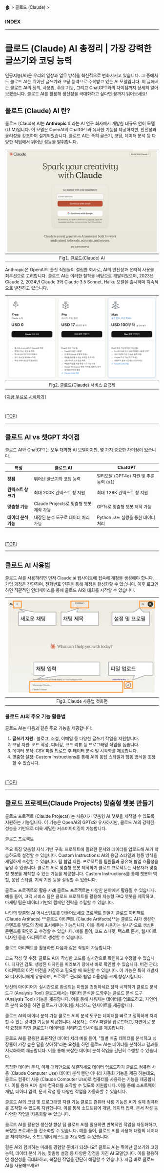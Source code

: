 🏠 > 클로드 (Claude) >
<!-- https://www.magicaiprompts.com/docs/claude/ -->

### INDEX

---
# 클로드 (Claude) AI 총정리 | 가장 강력한 글쓰기와 코딩 능력
인공지능(AI)은 우리의 일상과 업무 방식을 혁신적으로 변화시키고 있습니다. 그 중에서도 클로드 AI는 뛰어난 글쓰기와 코딩 능력으로 주목받고 있는 AI 모델입니다. 이 글에서는 클로드 AI의 정의, 사용법, 주요 기능, 그리고 ChatGPT와의 차이점까지 상세히 알아보겠습니다. 클로드 AI를 활용해 생산성을 극대화하고 싶다면 끝까지 읽어보세요!

## 클로드 (Claude) AI 란?
클로드 (Claude) AI는 **Anthropic** 이라는 AI 연구 회사에서 개발한 대규모 언어 모델(LLM)입니다. 이 모델은 OpenAI의 ChatGPT와 유사한 기능을 제공하지만, 안전성과 윤리성을 강조하며 설계되었습니다. 클로드 AI는 특히 글쓰기, 코딩, 데이터 분석 등 다양한 작업에서 뛰어난 성능을 발휘합니다.

| ![그림1](./images/0101_claude-ai-page.png) |
|:---:|
| Fig1. 클로드(Claude) AI |

Anthropic은 OpenAI의 출신 직원들이 설립한 회사로, AI의 안전성과 윤리적 사용을 최우선으로 고려합니다. 클로드 AI는 이러한 철학을 바탕으로 개발되었으며, 2023년 Claude 2, 2024년 Claude 3와 Claude 3.5 Sonnet, Haiku 모델을 출시하며 지속적으로 발전하고 있습니다.

| ![그림2](./images/0102_claude-ai-fee.png) |
|:---:|
| Fig2. 클로드(Claude) 서비스 요금제 |

[[지금 무료로 시작하기]](https://claude.ai/onboarding)

<br/>

[[TOP]](#index)

---
## 클로드 AI vs 챗GPT 차이점
클로드 AI와 ChatGPT는 모두 대화형 AI 모델이지만, 몇 가지 중요한 차이점이 있습니다.

<table>
    <thead>
        <tr>
            <th><strong>특징</strong></th>
            <th><strong>클로드 AI</strong></th>
            <th><strong>ChatGPT</strong></th>
        </tr>
    </thead>
    <tbody>
        <tr>
            <td><strong>장점</strong></td>
            <td>뛰어난 글쓰기와 코딩 능력</td>
            <td>멀티모달 (GPT4o) 지원 및 추론 능력 (o1)</td>
        </tr>
        <tr>
            <td><strong>컨텍스트 창 크기</strong></td>
            <td>최대 200K 컨텍스트 창 지원</td>
            <td>최대 128K 컨텍스트 창 지원</td>
        </tr>
        <tr>
            <td><strong>맞춤형 기능</strong></td>
            <td>Claude Projects로 맞춤형 챗봇 제작 가능</td>
            <td>GPTs로 맞춤형 챗봇 제작 가능</td>
        </tr>
        <tr>
            <td><strong>데이터 분석 기능</strong></td>
            <td>내장된 분석 도구로 데이터 처리 가능</td>
            <td>Python 코드 실행을 통한 데이터 처리</td>
        </tr>
    </tbody>
</table>

<br/>

[[TOP]](#index)

---
## 클로드 AI 사용법

클로드 AI를 사용하려면 먼저 Claude.ai 웹사이트에 접속해 계정을 생성해야 합니다. 가입 과정은 간단하며, 전화번호 인증을 통해 계정을 활성화할 수 있습니다. 이후 로그인하면 직관적인 인터페이스를 통해 클로드 AI와 대화를 시작할 수 있습니다.

| ![그림3](./images/0103_claude-first-chat-screen-layout-explanation.png) |
|:---:|
| Fig3. Claude 사용법 첫화면 |

### 클로드 AI의 주요 기능 활용법
클로드 AI는 다음과 같은 주요 기능을 제공합니다:

<ol>
  <li> <b>글쓰기 지원</b> : 블로그, 소설, 이메일 등 다양한 글쓰기 작업을 지원합니다.
  <li> 코딩 지원: 코드 작성, 디버깅, 코드 리뷰 등 프로그래밍 작업을 돕습니다.
  <li>데이터 분석: CSV 파일 업로드 후 데이터 분석 및 시각화를 제공합니다.
  <li>맞춤형 설정: Custom Instructions를 통해 AI의 응답 스타일과 행동 방식을 조정할 수 있습니다.
</ol>

<br/>

[[TOP]](#index)

---
## 클로드 프로젝트(Claude Projects) 맞춤형 챗봇 만들기
클로드 프로젝트 (Claude Projects) 는 사용자가 맞춤형 AI 챗봇을 제작할 수 있도록 지원하는 기능입니다. 이 기능은 OpenAI의 GPTs와 유사하지만, 클로드 AI의 강력한 성능을 기반으로 더욱 세밀한 커스터마이징이 가능합니다.

클로드 프로젝트

주요 특징
맞춤형 지식 기반 구축: 프로젝트에 필요한 문서와 데이터를 업로드해 AI가 학습하도록 설정할 수 있습니다.
Custom Instructions: AI의 응답 스타일과 행동 방식을 세밀하게 조정할 수 있습니다.
팀 협업 지원: 프로젝트를 팀원들과 공유해 협업 효율성을 높일 수 있습니다.
클로드 AI로 맞춤형 챗봇 제작하기
클로드 프로젝트는 사용자가 맞춤형 챗봇을 제작할 수 있는 기능을 제공합니다. Custom Instructions를 통해 챗봇의 역할, 응답 스타일, 지식 기반 등을 설정할 수 있습니다.

클로드 프로젝트의 활용 사례
클로드 프로젝트는 다양한 분야에서 활용될 수 있습니다. 예를 들어, 고객 서비스 팀은 클로드 프로젝트를 활용해 지능형 FAQ 챗봇을 제작하고, 마케팅 팀은 데이터 기반의 캠페인 전략을 수립할 수 있습니다.

나만의 맞춤형 AI 어시스턴트를 만들어보세요
프로젝트 만들기
클로드 아티팩트 (Claude Artifacts)
**클로드 아티팩트 (Claude Artifacts)**는 클로드 AI가 생성한 콘텐츠를 별도의 창에 표시해주는 기능입니다. 이를 통해 사용자는 실시간으로 생성된 콘텐츠를 확인하고 수정할 수 있습니다. 예를 들어, 코드 스니펫, 텍스트 문서, 웹사이트 디자인 등을 아티펙트로 생성할 수 있습니다.

클로드 아티펙트를 활용하면 다음과 같은 작업이 가능합니다:

코드 작성 및 수정: 클로드 AI가 작성한 코드를 실시간으로 확인하고 수정할 수 있습니다.
디자인 검토: 생성된 디자인을 미리보기 창에서 바로 확인할 수 있습니다.
버전 관리: 아티펙트의 이전 버전을 저장하고 필요할 때 복원할 수 있습니다.
이 기능은 특히 개발자와 디자이너에게 유용하며, 프로젝트 관리와 협업 효율성을 크게 향상시킵니다.

당신의 아이디어가 실시간으로 완성되는 마법을 경험하세요
창작 시작하기
클로드 분석 도구 (Analysis Tool)
클로드에서는 데이터 분석을 도와주는 클로드 분석 도구 (Analysis Tool) 기능을 제공합니다. 이를 통해 사용자는 데이터를 업로드하고, 자연어로 분석 요청을 하면 클로드가 데이터를 처리하고 인사이트를 제공합니다.

클로드 AI의 데이터 분석 기능
클로드 AI의 분석 도구는 데이터를 빠르고 정확하게 처리할 수 있는 강력한 기능을 제공합니다. 사용자는 CSV 파일을 업로드하고, 자연어로 분석 요청을 하면 클로드가 데이터를 처리하고 인사이트를 제공합니다.

클로드 AI를 활용한 효율적인 데이터 처리
예를 들어, "월별 매출 데이터를 분석하고 성장률이 가장 높은 달을 찾아줘"라는 요청을 하면 클로드 AI는 데이터를 분석하고 결과를 시각화하여 제공합니다. 이를 통해 복잡한 데이터 분석 작업을 간단히 수행할 수 있습니다.

복잡한 데이터 분석, 이제 대화만으로 해결하세요
데이터 업로드하기
클로드 컴퓨터 사용 (Claude Computer Use)
데이터 분석 뿐만 아니라 자동화 기능을 제공 하는데요, 클로드 컴퓨터 사용 (Claude Computer Use)로 컴퓨터를 사용하는 기능을 제공합니다. 이를 통해 AI가 실제 컴퓨터를 조작할 수 있도록 지원합니다. 이를 통해 소프트웨어 개발, 데이터 입력, 문서 작성 등 다양한 작업을 자동화할 수 있습니다.

클로드 AI의 코딩 및 프로그래밍 지원 기능
클로드 컴퓨터 사용 기능은 AI가 실제 컴퓨터를 조작할 수 있도록 지원합니다. 이를 통해 소프트웨어 개발, 데이터 입력, 문서 작성 등 다양한 작업을 자동화할 수 있습니다.

클로드 AI를 활용한 생산성 향상 팁
클로드 AI를 활용하면 반복적인 작업을 자동화하고, 복잡한 프로세스를 간소화할 수 있습니다. 예를 들어, 클로드 AI를 사용해 대량의 데이터를 처리하거나, 소프트웨어 테스트를 자동화할 수 있습니다.

결론
AI와 함께하는 미래를 경험할 준비가 되셨나요? 클로드 AI는 뛰어난 글쓰기와 코딩 능력, 데이터 분석 기능, 맞춤형 설정 등 다양한 강점을 가진 AI 모델입니다. 이를 활용하면 생산성을 극대화하고, 복잡한 작업을 간단히 해결할 수 있습니다. 지금 바로 클로드 AI를 사용해보세요!

